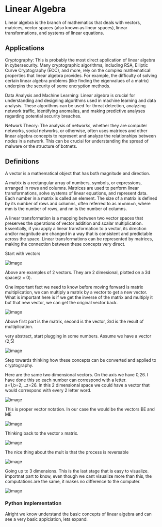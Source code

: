 # Linear Algebra

Linear algebra is the branch of mathematics that deals with vectors, matrices, vector spaces (also known as linear spaces), linear transformations, and systems of linear equations.


## Applications

Cryptography: This is probably the most direct application of linear algebra in cybersecurity. Many cryptographic algorithms, including RSA, Elliptic Curve Cryptography (ECC), and more, rely on the complex mathematical properties that linear algebra provides. For example, the difficulty of solving certain linear algebra problems (like finding the eigenvalues of a matrix) underpins the security of some encryption methods.

Data Analysis and Machine Learning: Linear algebra is crucial for understanding and designing algorithms used in machine learning and data analysis. These algorithms can be used for threat detection, analyzing network traffic, identifying anomalies, and making predictive analyses regarding potential security breaches.

Network Theory: The analysis of networks, whether they are computer networks, social networks, or otherwise, often uses matrices and other linear algebra concepts to represent and analyze the relationships between nodes in a network. This can be crucial for understanding the spread of malware or the structure of botnets.

## Definitions

A vector is a mathematical object that has both magnitude and direction.

A matrix is a rectangular array of numbers, symbols, or expressions, arranged in rows and columns. Matrices are used to perform linear transformations, solve systems of linear equations, and represent data. Each number in a matrix is called an element. The size of a matrix is defined by its number of rows and columns, often referred to as m×nm×n, where mm is the number of rows, and nn is the number of columns.

A linear transformation is a mapping between two vector spaces that preserves the operations of vector addition and scalar multiplication. Essentially, if you apply a linear transformation to a vector, its direction and/or magnitude are changed in a way that is consistent and predictable across the space. Linear transformations can be represented by matrices, making the connection between these concepts very direct.


Start with vectors

![image](https://github.com/dbissell6/Math4Cyber/assets/50979196/2e167811-ccc0-47e1-8cad-5ceb42e093b2)

Above are examples of 2 vectors. They are 2 dimesional, plotted on a 3d space(z = 0). 

One important fact we need to know before moving forward is matrix multiplication, we can multiply a matrix by a vector to get a new vector. What is important here is if we get the inverse of the matrix and multiply it but that new vector, we can get the original vector back.

![image](https://github.com/dbissell6/Math4Cyber/assets/50979196/07ebface-effd-4711-8c8d-e90ee46e1bf3)

Above first part is the matrix, second is the vector, 3rd is the result of multiplication. 

very abstract, start plugging in some numbers. Assume we have a vector (2,5)

![image](https://github.com/dbissell6/Math4Cyber/assets/50979196/8623f8e5-8230-40e9-a81f-67244f665d94)


Step towards thinking how these concepts can be converted and applied to cryptography. 

Here are the same two dimensional vectors. On the axis we have 0,26. I have done this so each number can correspond with a letter. a=1,b=2,...z=26. In this 2 dimensional space we could have a vector that would correspond with every 2 letter word. 

![image](https://github.com/dbissell6/Math4Cyber/assets/50979196/95f90afd-6be8-4a02-ac62-4658f2004f38)


This is proper vector notation. In our case the would be the vectors BE and ME

![image](https://github.com/dbissell6/Math4Cyber/assets/50979196/c952f932-6acc-4bb6-988e-f22e707d16a3)


Thinking back to the vector x matrix.

![image](https://github.com/dbissell6/Math4Cyber/assets/50979196/28f3af9d-22ed-478e-a0a7-6b3d18ec5e19)

The nice thing about the mult is that the process is reversable

![image](https://github.com/dbissell6/Math4Cyber/assets/50979196/e69b6822-ce67-4bb9-8759-03ce4cce2d9f)


Going up to 3 dimensions. This is the last stage that is easy to visualize. importnat part to know, even though we cant visualize more than this, the computations are the same, it makes no difference to the computer.

![image](https://github.com/dbissell6/Math4Cyber/assets/50979196/cfca6038-d9f0-4a1c-95d0-213e521d1367)


### Python implementation

Alright we know understand the basic concepts of linear algebra and can see a very basic applciation, lets expand.
